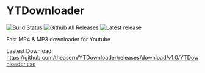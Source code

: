 # YTDownloader
[![Build Status](https://travis-ci.org/theasern/YTDownloader.svg?branch=master)](https://travis-ci.org/theasern/YTDownloader) 
[![Github All Releases](https://img.shields.io/github/downloads/theasern/YTDownloader/total.svg)](https://github.com/theasern/YTDownloader/releases/latest)
[![Latest release](https://img.shields.io/github/release/theasern/YTDownloader.svg)](https://github.com/theasern/YTDownloader/releases/latest)


Fast MP4 & MP3 downloader for Youtube

Lastest Download: https://github.com/theasern/YTDownloader/releases/download/v1.0/YTDownloader.exe
